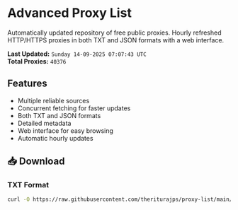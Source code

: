 # Advanced Proxy List

Automatically updated repository of free public proxies. Hourly refreshed HTTP/HTTPS proxies in both TXT and JSON formats with a web interface.

**Last Updated:** `Sunday 14-09-2025 07:07:43 UTC`  
**Total Proxies:** `40376`

## Features
- Multiple reliable sources
- Concurrent fetching for faster updates
- Both TXT and JSON formats
- Detailed metadata
- Web interface for easy browsing
- Automatic hourly updates

## 📥 Download

### TXT Format
```bash
curl -O https://raw.githubusercontent.com/theriturajps/proxy-list/main/proxies.txt
